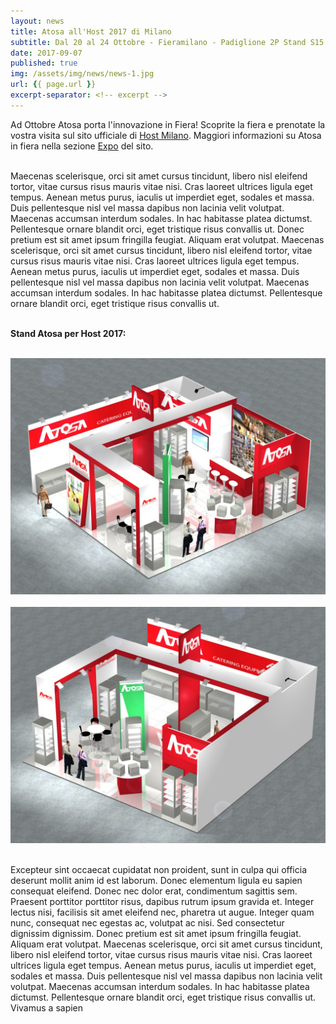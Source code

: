 ```yaml
---
layout: news
title: Atosa all'Host 2017 di Milano
subtitle: Dal 20 al 24 Ottobre - Fieramilano - Padiglione 2P Stand S15
date: 2017-09-07
published: true
img: /assets/img/news/news-1.jpg
url: {{ page.url }}
excerpt-separator: <!-- excerpt -->
---
```

Ad Ottobre Atosa porta l'innovazione in Fiera! Scoprite la fiera e prenotate la vostra visita sul sito ufficiale di [Host Milano](http://host.fieramilano.it/). Maggiori informazioni su Atosa in fiera nella sezione [Expo](/expo/) del sito.<br><br>

<!-- excerpt -->

Maecenas scelerisque, orci sit amet cursus tincidunt, libero nisl eleifend tortor, vitae cursus risus mauris vitae nisi. Cras laoreet ultrices ligula eget tempus. Aenean metus purus, iaculis ut imperdiet eget, sodales et massa. Duis pellentesque nisl vel massa dapibus non lacinia velit volutpat. Maecenas accumsan interdum sodales. In hac habitasse platea dictumst. Pellentesque ornare blandit orci, eget tristique risus convallis ut. Donec pretium est sit amet ipsum fringilla feugiat. Aliquam erat volutpat. Maecenas scelerisque, orci sit amet cursus tincidunt, libero nisl eleifend tortor, vitae cursus risus mauris vitae nisi. Cras laoreet ultrices ligula eget tempus. Aenean metus purus, iaculis ut imperdiet eget, sodales et massa. Duis pellentesque nisl vel massa dapibus non lacinia velit volutpat. Maecenas accumsan interdum sodales. In hac habitasse platea dictumst. Pellentesque ornare blandit orci, eget tristique risus convallis ut.<br><br>

**Stand Atosa per Host 2017:**<br><br>

![alt text](/assets/img/expo/host-2017/v1.jpg "Stand Vista 1")<br><br>
![alt text](/assets/img/expo/host-2017/v2.jpg "Stand Vista 2")<br><br>

Excepteur sint occaecat cupidatat non proident, sunt in culpa qui officia deserunt mollit anim id est laborum. Donec elementum ligula eu sapien consequat eleifend. Donec nec dolor erat, condimentum sagittis sem. Praesent porttitor porttitor risus, dapibus rutrum ipsum gravida et. Integer lectus nisi, facilisis sit amet eleifend nec, pharetra ut augue. Integer quam nunc, consequat nec egestas ac, volutpat ac nisi. Sed consectetur dignissim dignissim. Donec pretium est sit amet ipsum fringilla feugiat. Aliquam erat volutpat. Maecenas scelerisque, orci sit amet cursus tincidunt, libero nisl eleifend tortor, vitae cursus risus mauris vitae nisi. Cras laoreet ultrices ligula eget tempus. Aenean metus purus, iaculis ut imperdiet eget, sodales et massa. Duis pellentesque nisl vel massa dapibus non lacinia velit volutpat. Maecenas accumsan interdum sodales. In hac habitasse platea dictumst. Pellentesque ornare blandit orci, eget tristique risus convallis ut. Vivamus a sapien

